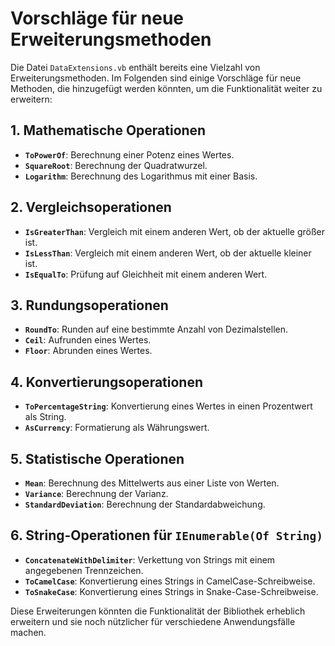 # Vorschläge für neue Erweiterungsmethoden

Die Datei `DataExtensions.vb` enthält bereits eine Vielzahl von Erweiterungsmethoden. Im Folgenden sind einige Vorschläge für neue Methoden, die hinzugefügt werden könnten, um die Funktionalität weiter zu erweitern:

## 1. Mathematische Operationen
- **`ToPowerOf`**: Berechnung einer Potenz eines Wertes.
- **`SquareRoot`**: Berechnung der Quadratwurzel.
- **`Logarithm`**: Berechnung des Logarithmus mit einer Basis.

## 2. Vergleichsoperationen
- **`IsGreaterThan`**: Vergleich mit einem anderen Wert, ob der aktuelle größer ist.
- **`IsLessThan`**: Vergleich mit einem anderen Wert, ob der aktuelle kleiner ist.
- **`IsEqualTo`**: Prüfung auf Gleichheit mit einem anderen Wert.

## 3. Rundungsoperationen
- **`RoundTo`**: Runden auf eine bestimmte Anzahl von Dezimalstellen.
- **`Ceil`**: Aufrunden eines Wertes.
- **`Floor`**: Abrunden eines Wertes.

## 4. Konvertierungsoperationen
- **`ToPercentageString`**: Konvertierung eines Wertes in einen Prozentwert als String.
- **`AsCurrency`**: Formatierung als Währungswert.

## 5. Statistische Operationen
- **`Mean`**: Berechnung des Mittelwerts aus einer Liste von Werten.
- **`Variance`**: Berechnung der Varianz.
- **`StandardDeviation`**: Berechnung der Standardabweichung.

## 6. String-Operationen für `IEnumerable(Of String)`
- **`ConcatenateWithDelimiter`**: Verkettung von Strings mit einem angegebenen Trennzeichen.
- **`ToCamelCase`**: Konvertierung eines Strings in CamelCase-Schreibweise.
- **`ToSnakeCase`**: Konvertierung eines Strings in Snake-Case-Schreibweise.

Diese Erweiterungen könnten die Funktionalität der Bibliothek erheblich erweitern und sie noch nützlicher für verschiedene Anwendungsfälle machen.












